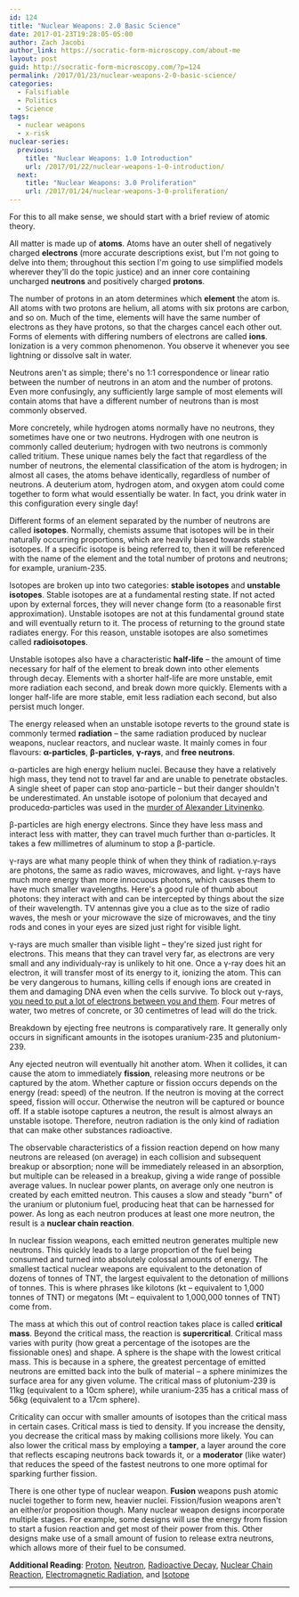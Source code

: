 ```yaml
---
id: 124
title: "Nuclear Weapons: 2.0 Basic Science"
date: 2017-01-23T19:28:05-05:00
author: Zach Jacobi
author_link: https://socratic-form-microscopy.com/about-me
layout: post
guid: http://socratic-form-microscopy.com/?p=124
permalink: /2017/01/23/nuclear-weapons-2-0-basic-science/
categories:
  - Falsifiable
  - Politics
  - Science
tags:
  - nuclear weapons
  - x-risk
nuclear-series:
  previous:
    title: "Nuclear Weapons: 1.0 Introduction"
    url: /2017/01/22/nuclear-weapons-1-0-introduction/
  next:
    title: "Nuclear Weapons: 3.0 Proliferation"
    url: /2017/01/24/nuclear-weapons-3-0-proliferation/
---
```


For this to all make sense, we should start with a brief review of atomic theory.

All matter is made up of <strong>atoms</strong>. Atoms have an outer shell of negatively charged <strong>electrons</strong> (more accurate descriptions exist, but I'm not going to delve into them; throughout this section I'm going to use simplified models wherever they'll do the topic justice) and an inner core containing uncharged <strong>neutrons</strong> and positively charged <strong>protons</strong>.

The number of protons in an atom determines which <strong>element</strong> the atom is. All atoms with two protons are helium, all atoms with six protons are carbon, and so on. Much of the time, elements will have the same number of electrons as they have protons, so that the charges cancel each other out. Forms of elements with differing numbers of electrons are called <strong>ions</strong>. Ionization is a very common phenomenon. You observe it whenever you see lightning or dissolve salt in water.

Neutrons aren't as simple; there's no 1:1 correspondence or linear ratio between the number of neutrons in an atom and the number of protons. Even more confusingly, any sufficiently large sample of most elements will contain atoms that have a different number of neutrons than is most commonly observed.

More concretely, while hydrogen atoms normally have no neutrons, they sometimes have one or two neutrons. Hydrogen with one neutron is commonly called deuterium; hydrogen with two neutrons is commonly called tritium. These unique names bely the fact that regardless of the number of neutrons, the elemental classification of the atom is hydrogen; in almost all cases, the atoms behave identically, regardless of number of neutrons. A deuterium atom, hydrogen atom, and oxygen atom could come together to form what would essentially be water. In fact, you drink water in this configuration every single day!

Different forms of an element separated by the number of neutrons are called <strong>isotopes</strong>. Normally, chemists assume that isotopes will be in their naturally occurring proportions, which are heavily biased towards stable isotopes. If a specific isotope is being referred to, then it will be referenced with the name of the element and the total number of protons and neutrons; for example, uranium-235.

Isotopes are broken up into two categories: <strong>stable isotopes</strong> and <strong>unstable isotopes</strong>. Stable isotopes are at a fundamental resting state. If not acted upon by external forces, they will never change form (to a reasonable first approximation). Unstable isotopes are not at this fundamental ground state and will eventually return to it. The process of returning to the ground state radiates energy. For this reason, unstable isotopes are also sometimes called <strong>radioisotopes</strong>.

Unstable isotopes also have a characteristic <strong>half-life</strong> – the amount of time necessary for half of the element to break down into other elements through decay. Elements with a shorter half-life are more unstable, emit more radiation each second, and break down more quickly. Elements with a longer half-life are more stable, emit less radiation each second, but also persist much longer.

The energy released when an unstable isotope reverts to the ground state is commonly termed <strong>radiation</strong> – the same radiation produced by nuclear weapons, nuclear reactors, and nuclear waste. It mainly comes in four flavours: <strong>α-particles</strong>, <strong>β-particles</strong>, <strong>γ-rays</strong>, and <strong>free neutrons</strong>.

α-particles are high energy helium nuclei. Because they have a relatively high mass, they tend not to travel far and are unable to penetrate obstacles. A single sheet of paper can stop anα-particle – but their danger shouldn't be underestimated. An unstable isotope of polonium that decayed and producedα-particles was used in the <a href="https://en.wikipedia.org/wiki/Poisoning_of_Alexander_Litvinenko">murder of Alexander Litvinenko</a>.

β-particles are high energy electrons. Since they have less mass and interact less with matter, they can travel much further than α-particles. It takes a few millimetres of aluminum to stop a β-particle.

γ-rays are what many people think of when they think of radiation.γ-rays are photons, the same as radio waves, microwaves, and light. γ-rays have much more energy than more innocuous photons, which causes them to have much smaller wavelengths. Here's a good rule of thumb about photons: they interact with and can be intercepted by things about the size of their wavelength. TV antennas give you a clue as to the size of radio waves, the mesh or your microwave the size of microwaves, and the tiny rods and cones in your eyes are sized just right for visible light.

γ-rays are much smaller than visible light – they're sized just right for electrons. This means that they can travel very far, as electrons are very small and any individualγ-ray is unlikely to hit one. Once a γ-ray does hit an electron, it will transfer most of its energy to it, ionizing the atom. This can be very dangerous to humans, killing cells if enough ions are created in them and damaging DNA even when the cells survive. To block out γ-rays, <a href="http://nuclearconnect.org/know-nuclear/science/protecting">you need to put a lot of electrons between you and them</a>. Four metres of water, two metres of concrete, or 30 centimetres of lead will do the trick.

Breakdown by ejecting free neutrons is comparatively rare. It generally only occurs in significant amounts in the isotopes uranium-235 and plutonium-239.

Any ejected neutron will eventually hit another atom. When it collides, it can cause the atom to immediately <strong>fission</strong>, releasing more neutrons or be captured by the atom. Whether capture or fission occurs depends on the energy (read: speed) of the neutron. If the neutron is moving at the correct speed, fission will occur. Otherwise the neutron will be captured or bounce off. If a stable isotope captures a neutron, the result is almost always an unstable isotope. Therefore, neutron radiation is the only kind of radiation that can make other substances radioactive.

The observable characteristics of a fission reaction depend on how many neutrons are released (on average) in each collision and subsequent breakup or absorption; none will be immediately released in an absorption, but multiple can be released in a breakup, giving a wide range of possible average values. In nuclear power plants, on average only one neutron is created by each emitted neutron. This causes a slow and steady "burn" of the uranium or plutonium fuel, producing heat that can be harnessed for power. As long as each neutron produces at least one more neutron, the result is a <strong>nuclear chain reaction</strong>.

In nuclear fission weapons, each emitted neutron generates multiple new neutrons. This quickly leads to a large proportion of the fuel being consumed and turned into absolutely colossal amounts of energy. The smallest tactical nuclear weapons are equivalent to the detonation of dozens of tonnes of TNT, the largest equivalent to the detonation of millions of tonnes. This is where phrases like kilotons (kt – equivalent to 1,000 tonnes of TNT) or megatons (Mt – equivalent to 1,000,000 tonnes of TNT) come from.

The mass at which this out of control reaction takes place is called <strong>critical mass</strong>. Beyond the critical mass, the reaction is <strong>supercritical</strong>. Critical mass varies with purity (how great a percentage of the isotopes are the fissionable ones) and shape. A sphere is the shape with the lowest critical mass. This is because in a sphere, the greatest percentage of emitted neutrons are emitted back into the bulk of material – a sphere minimizes the surface area for any given volume. The critical mass of plutonium-239 is 11kg (equivalent to a 10cm sphere), while uranium-235 has a critical mass of 56kg (equivalent to a 17cm sphere).

Criticality can occur with smaller amounts of isotopes than the critical mass in certain cases. Critical mass is tied to density. If you increase the density, you decrease the critical mass by making collisions more likely. You can also lower the critical mass by employing a <strong>tamper</strong>, a layer around the core that reflects escaping neutrons back towards it, or a <strong>moderator</strong> (like water) that reduces the speed of the fastest neutrons to one more optimal for sparking further fission.

There is one other type of nuclear weapon. <strong>Fusion</strong> weapons push atomic nuclei together to form new, heavier nuclei. Fission/fusion weapons aren't an either/or proposition though. Many nuclear weapon designs incorporate multiple stages. For example, some designs will use the energy from fission to start a fusion reaction and get most of their power from this. Other designs make use of a small amount of fusion to release extra neutrons, which allows more of their fuel to be consumed.

**Additional Reading**: <a href="https://en.wikipedia.org/wiki/Proton">Proton</a>, <a href="https://en.wikipedia.org/wiki/Neutron">Neutron</a>, <a href="https://en.wikipedia.org/wiki/Radioactive_decay">Radioactive Decay</a>, <a href="https://en.wikipedia.org/wiki/Nuclear_chain_reaction">Nuclear Chain Reaction</a>, <a href="https://en.wikipedia.org/wiki/Electromagnetic_radiation">Electromagnetic Radiation</a>, and <a href="https://en.wikipedia.org/wiki/Isotope">Isotope</a>

<hr class="post-end" />
